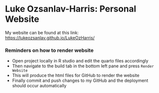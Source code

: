 # Luke Ozsanlav-Harris: Personal Website

My website can be found at this link: https://lukeozsanlav.github.io/LukeOzHarris/


### Reminders on how to render website

-   Open project locally in R studio and edit the quarto files accordingly
-   Then navigate to the build tab in the bottom left pane and press `Render Website`
-   This will produce the html files for GitHub to render the website
-   Finally commit and push changes to my GitHub and the deployment should occur automatically

